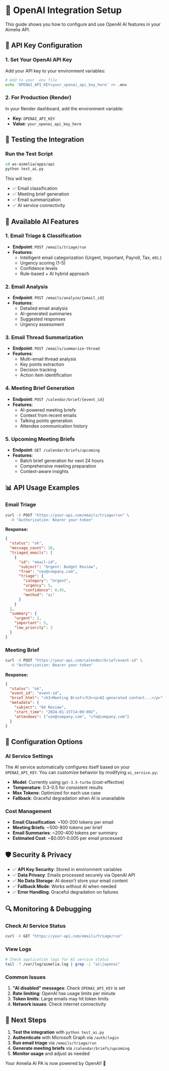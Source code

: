 # 🤖 OpenAI Integration Setup

This guide shows you how to configure and use OpenAI AI features in your Aimelia API.

## 🔑 API Key Configuration

### 1. Set Your OpenAI API Key

Add your API key to your environment variables:

```bash
# Add to your .env file
echo 'OPENAI_API_KEY=your_openai_api_key_here' >> .env
```

### 2. For Production (Render)

In your Render dashboard, add the environment variable:
- **Key**: `OPENAI_API_KEY`
- **Value**: `your_openai_api_key_here`

## 🧪 Testing the Integration

### Run the Test Script

```bash
cd ws-aimelia/apps/api
python test_ai.py
```

This will test:
- ✅ Email classification
- ✅ Meeting brief generation  
- ✅ Email summarization
- ✅ AI service connectivity

## 🚀 Available AI Features

### 1. **Email Triage & Classification**
- **Endpoint**: `POST /emails/triage/run`
- **Features**:
  - Intelligent email categorization (Urgent, Important, Payroll, Tax, etc.)
  - Urgency scoring (1-5)
  - Confidence levels
  - Rule-based + AI hybrid approach

### 2. **Email Analysis**
- **Endpoint**: `POST /emails/analyze/{email_id}`
- **Features**:
  - Detailed email analysis
  - AI-generated summaries
  - Suggested responses
  - Urgency assessment

### 3. **Email Thread Summarization**
- **Endpoint**: `POST /emails/summarize-thread`
- **Features**:
  - Multi-email thread analysis
  - Key points extraction
  - Decision tracking
  - Action item identification

### 4. **Meeting Brief Generation**
- **Endpoint**: `POST /calendar/brief/{event_id}`
- **Features**:
  - AI-powered meeting briefs
  - Context from recent emails
  - Talking points generation
  - Attendee communication history

### 5. **Upcoming Meeting Briefs**
- **Endpoint**: `GET /calendar/briefs/upcoming`
- **Features**:
  - Batch brief generation for next 24 hours
  - Comprehensive meeting preparation
  - Context-aware insights

## 📊 API Usage Examples

### Email Triage
```bash
curl -X POST "https://your-api.com/emails/triage/run" \
  -H "Authorization: Bearer your-token"
```

**Response:**
```json
{
  "status": "ok",
  "message_count": 10,
  "triaged_emails": [
    {
      "id": "email-id",
      "subject": "Urgent: Budget Review",
      "from": "ceo@company.com",
      "triage": {
        "category": "Urgent",
        "urgency": 5,
        "confidence": 0.95,
        "method": "ai"
      }
    }
  ],
  "summary": {
    "urgent": 2,
    "important": 5,
    "low_priority": 3
  }
}
```

### Meeting Brief
```bash
curl -X POST "https://your-api.com/calendar/brief/event-id" \
  -H "Authorization: Bearer your-token"
```

**Response:**
```json
{
  "status": "ok",
  "event_id": "event-id",
  "brief_html": "<h3>Meeting Brief</h3><p>AI-generated content...</p>",
  "metadata": {
    "subject": "Q4 Review",
    "start_time": "2024-01-15T14:00:00Z",
    "attendees": ["ceo@company.com", "cfo@company.com"]
  }
}
```

## 🔧 Configuration Options

### AI Service Settings

The AI service automatically configures itself based on your `OPENAI_API_KEY`. You can customize behavior by modifying `ai_service.py`:

- **Model**: Currently using `gpt-3.5-turbo` (cost-effective)
- **Temperature**: 0.3-0.5 for consistent results
- **Max Tokens**: Optimized for each use case
- **Fallback**: Graceful degradation when AI is unavailable

### Cost Management

- **Email Classification**: ~100-200 tokens per email
- **Meeting Briefs**: ~500-800 tokens per brief
- **Email Summaries**: ~200-400 tokens per summary
- **Estimated Cost**: ~$0.001-0.005 per email processed

## 🛡️ Security & Privacy

- ✅ **API Key Security**: Stored in environment variables
- ✅ **Data Privacy**: Emails processed securely via OpenAI API
- ✅ **No Data Storage**: AI doesn't store your email content
- ✅ **Fallback Mode**: Works without AI when needed
- ✅ **Error Handling**: Graceful degradation on failures

## 🔍 Monitoring & Debugging

### Check AI Service Status
```bash
curl -X GET "https://your-api.com/emails/triage/run"
```

### View Logs
```bash
# Check application logs for AI service status
tail -f /var/log/aimelia.log | grep -i "ai\|openai"
```

### Common Issues

1. **"AI disabled" messages**: Check `OPENAI_API_KEY` is set
2. **Rate limiting**: OpenAI has usage limits per minute
3. **Token limits**: Large emails may hit token limits
4. **Network issues**: Check internet connectivity

## 🚀 Next Steps

1. **Test the integration** with `python test_ai.py`
2. **Authenticate** with Microsoft Graph via `/auth/login`
3. **Run email triage** via `/emails/triage/run`
4. **Generate meeting briefs** via `/calendar/briefs/upcoming`
5. **Monitor usage** and adjust as needed

Your Aimelia AI PA is now powered by OpenAI! 🎉

